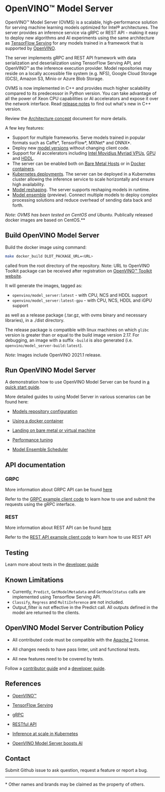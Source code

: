 # OpenVINO&trade; Model Server

OpenVINO&trade; Model Server (OVMS) is a scalable, high-performance solution for serving machine learning models optimized for Intel&reg; architectures. 
The server provides an inference service via gRPC or REST API - making it easy to deploy new algorithms and AI experiments using the same 
architecture as [TensorFlow Serving](https://github.com/tensorflow/serving) for any models trained in a framework that is supported 
by [OpenVINO](https://software.intel.com/en-us/openvino-toolkit). 

The server implements gRPC and REST API framework with data serialization and deserialization using TensorFlow Serving API,
 and OpenVINO&trade; as the inference execution provider. Model repositories may reside on a locally accessible file system (e.g. NFS),
  Google Cloud Storage (GCS), Amazon S3, Minio or Azure Blob Storage.
  
OVMS is now implemented in C++ and provides much higher scalability compared to its predecessor in Python version.
You can take advantage of all the power of Xeon CPU capabilities or AI accelerators and expose it over the network interface.
Read [release notes](https://github.com/openvinotoolkit/model_server/releases) to find out what's new in C++ version.

Review the [Architecture concept](docs/architecture.md) document for more details.

A few key features: 
- Support for multiple frameworks. Serve models trained in popular formats such as Caffe*, TensorFlow*, MXNet* and ONNX*.
- Deploy new [model versions](docs/ModelVersionPolicy.md) without changing client code.
- Support for AI accelerators including [Intel Movidius Myriad VPUs](https://docs.openvinotoolkit.org/latest/openvino_docs_IE_DG_supported_plugins_VPU.html), 
[GPU](https://docs.openvinotoolkit.org/latest/_docs_IE_DG_supported_plugins_CL_DNN.html) and [HDDL](https://docs.openvinotoolkit.org/latest/_docs_IE_DG_supported_plugins_HDDL.html). 
- The server can be enabled both on [Bare Metal Hosts](docs/host.md) or in
[Docker containers](docs/docker_container.md).
- [Kubernetes deployments](deploy). The server can be deployed in a Kubernetes cluster allowing the inference service to scale horizontally and ensure high availability.  
- [Model reshaping](docs/ShapeAndBatchSize.md). The server supports reshaping models in runtime. 
- [Model ensemble](docs/ensemble_scheduler.md) (preview). Connect multiple models to deploy complex processing solutions and reduce overhead of sending data back and forth.

**Note: OVMS has been tested on CentOS* and Ubuntu*. Publically released docker images are based on CentOS.** 

## Build OpenVINO Model Server
Build the docker image using command:
```bash
make docker_build DLDT_PACKAGE_URL=<URL>
```
called from the root directory of the repository.
Note: URL to OpenVINO Toolkit package can be received after registration on [OpenVINO™ Toolkit website](https://software.intel.com/en-us/openvino-toolkit/choose-download).

It will generate the images, tagged as:
* `openvino/model_server:latest` - with CPU, NCS and HDDL support
* `openvino/model_server:latest-gpu` - with CPU, NCS, HDDL and iGPU support

as well as a release package (.tar.gz, with ovms binary and necessary libraries), in a ./dist directory.

The release package is compatible with linux machines on which `glibc` version is greater than or equal to the build image version 2.17.
For debugging, an image with a suffix `-build` is also generated (i.e. `openvino/model_server-build:latest`).

*Note:* Images include OpenVINO 2021.1 release. <br>


## Run OpenVINO Model Server

A demonstration how to use OpenVINO Model Server can be found in [a quick start guide](docs/ovms_quickstart.md).

More detailed guides to using Model Server in various scenarios can be found here:

* [Models repository configuration](docs/models_repository.md)

* [Using a docker container](docs/docker_container.md)

* [Landing on bare metal or virtual machine](docs/host.md)

* [Performance tuning](docs/performance_tuning.md)

* [Model Ensemble Scheduler](docs/ensemble_scheduler.md)


## API documentation

### GRPC 

More information about GRPC API can be found [here](./docs/ModelServerGRPCAPI.md)

Refer to the [GRPC example client code](./docs/example_client.md#grpc-api-client-examples) to learn how to use and submit the requests using the gRPC interface.

### REST

More information about REST API can be found [here](./docs/ModelServerRESTAPI.md)

Refer to the [REST API example client code](./docs/example_client.md#rest-api-client-examples) to learn how to use REST API 

## Testing

Learn more about tests in the [developer guide](docs/developer_guide.md)


## Known Limitations

* Currently, `Predict`, `GetModelMetadata` and `GetModelStatus` calls are implemented using Tensorflow Serving API. 
* `Classify`, `Regress` and `MultiInference` are not included.
* Output_filter is not effective in the Predict call. All outputs defined in the model are returned to the clients. 


## OpenVINO Model Server Contribution Policy

* All contributed code must be compatible with the [Apache 2](https://www.apache.org/licenses/LICENSE-2.0) license.

* All changes needs to have pass linter, unit and functional tests.

* All new features need to be covered by tests.

Follow a [contributor guide](docs/contributing.md) and a [developer guide](docs/developer_guide.md).


## References

* [OpenVINO&trade;](https://software.intel.com/en-us/openvino-toolkit)

* [TensorFlow Serving](https://github.com/tensorflow/serving)

* [gRPC](https://grpc.io/)

* [RESTful API](https://restfulapi.net/)

* [Inference at scale in Kubernetes](https://www.intel.ai/inference-at-scale-in-kubernetes)

* [OpenVINO Model Server boosts AI](https://www.intel.ai/openvino-model-server-boosts-ai-inference-operations/)


## Contact

Submit Github issue to ask question, request a feature or report a bug.


---
\* Other names and brands may be claimed as the property of others.



